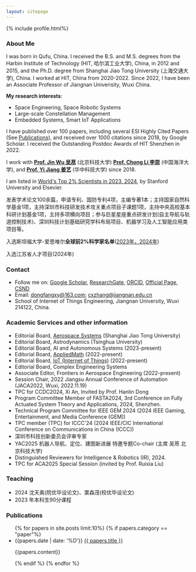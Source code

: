 ```yaml
---
layout: sitepage
---
```





[comment]: # (Insert my picture)
{% include profile.html%}

[comment]: # (Insert my resume below)

### About Me
I was born in Qufu, China. I received the B.S. and M.S. degrees from the Harbin Institute of Technology (HIT, 哈尔滨工业大学), China, in 2012 and 2015, and the Ph.D. degree from Shanghai Jiao Tong University (上海交通大学), China. I worked at HIT, China from 2020-2022. Since 2022, I have been an Associate Professor of Jiangnan Univerisity, Wuxi China.

**My research interests**: 
- Space Engineering, Space Robotic Systems
- Large-scale Constellation Management
- Embedded Systems, Smart IoT Applications

I have published over 100 papers, including several ESI Highly Cited Papers (See [Publications](https://dongfangxy.github.io/publications/)), and received over 1000 citations since 2018, by Google Scholar.  I received the Outstanding Postdoc Awards of HIT Shenzhen in 2022.

I work with [**Prof. Jin Wu 吴荩**](https://zarathustr.github.io/) (北京科技大学)  [**Prof. Chong Li 李崇**](https://coe.ouc.edu.cn/2019/0819/c9094a256005/page.htm) (中国海洋大学), and [**Prof. Yi Jiang 姜艺**](https://yijiang1992.github.io/) (华中科技大学) since 2018.

I am listed in [World's Top 2% Scientists in 2023, 2024](https://elsevier.digitalcommonsdata.com/datasets/btchxktzyw/7), by Stanford University and Elsevier.

发表学术论文100余篇，申请专利、国防专利4项，主编专著1本；主持国家自然科学基金1项，主持深圳市科技研发技术攻关重点项目子课题1项，主持中央高校基本科研计划基金1项，主持多项横向项目；参与巨星星座重点研发计划(自主导航与轨道控制技术)、深圳科技计划基础研究学科布局项目、机器学习及人工智能应用类项目等。

入选斯坦福大学-爱思唯尔**全球前2%科学家名单**([2023年，2024年](https://topresearcherslist.com/Home/Profile?AuthFull=Zhang,%20Chengxi&FirstYear=2018))

入选江苏省人才项目(2024年)

### Contact
- Follow me on:
    [Google Scholar](https://scholar.google.com/citations?user=oHzlz50AAAAJ&hl),
    [ResearchGate](https://www.researchgate.net/profile/Chengxi_Zhang5),
    [ORCID](https://orcid.org/0000-0002-3130-6497), 
    [Official Page](https://iot.jiangnan.edu.cn/info/1142/3595.htm),
    [CSND](https://blog.csdn.net/Paolu2022/article/details/135201277) 
- Email: dongfangxy@163.com; cxzhang@jiangnan.edu.cn 
- School of Internet of Things Engineering, Jiangnan University, Wuxi 214122, China.

### Academic Services and other information 
- Editorial Board, [Aerospace Systems](https://link.springer.com/journal/42401/editorial-board) (Shanghai Jiao Tong University)
- Editorial Board, Astrodynamics (Tsinghua University)
- Editorial Board, AI and Autonomous Systems (2023-present)
- Editorial Board, [AppliedMath](https://www.mdpi.com/journal/appliedmath/editors) (2022-present) 
- Editorial Board, [IoT (Internet of Things)](https://www.mdpi.com/journal/IoT/editors) (2022-present) 
- Editorial Board, Complex Engineering Systems
- Associate Editor, Frontiers in Aerospace Engineering (2022-present) 
- Session Chair, 2022 Jiangsu Annual Conference of Automation (JACA2022, Wuxi, 2022.11.19)
- TPC for CCDC2024, Xi An, Invited by Prof. Hanlin Dong
- Program Committee Member of FASTA2024, 3rd Conference on Fully Actuated System Theory and Applications, 2024, Shenzhen.
- Technical Program Committee for IEEE GEM 2024 (2024 IEEE Gaming, Entertainment, and Media Conference (GEM))
- TPC member (TPC) for ICCC'24 (2024 IEEE/CIC International Conference on Communications in China (ICCC))
- 深圳市科技创新委员会评审专家
- YAC2025 机器人导航、定位、建图新进展 特邀专题Co-chair (主席 吴荩 北京科技大学)
- Distinguished Reviewers for Intelligence & Robotics (IR),  2024.
- TPC for ACA2025 Special Session (invited by Prof. Ruixia Liu)


### Teaching
- 2024 沈天奥(院优毕设论文)、栗森茂(校优毕设论文)  
- 2023 年本科生90分课程


### Publications
<ul>
{% for papers in site.posts limit:10%}
{% if papers.category == "paper"%}
<li>
  {{papers.date | date: '%D'}} <a href="{{site.baseurl}}{{ papers.url }}">{{ papers.title }}</a>
  <p>{{papers.content}}</p>
</li>
{% endif %}
{% endfor %}
</ul>





<!--
<a href="mailto:dongfangxy@163.com"><span style="line-height:2;">dongfangxy@163.com</span>;  <a href="mailto:cxzhang@jiangnan.edu.cn"><span style="line-height:2;">cxzhang@jiangnan.edu.cn</span>
# Experiences
* New Position, <a href="https://dongfangxy.github.io/">New Affiliation</a>, Location, 2021-
* Post-doc Position,  <a href="https://dongfangxy.github.io/">Harbin Institute of Technology</a>, School of Electronics and Information, Shenzhen, Dec 2019 - 2021.
-->

<!--
# Education
* Ph.D., Control Science and Engineering, <a href="https://dongfangxy.github.io/">Shanghai Jiao Tong University</a>, Shanghai, Mar. 2015 - Dec. 2019. 
* M.S.,  Microelectronics and Solid State Electronics, <a href="https://dongfangxy.github.io/">Harbin Institute of Technology</a>, Shenzhen, Sep. 2012 - Jan. 2015. 
* B.S.,  Electronics Science and Technology, <a href="https://dongfangxy.github.io/">Harbin Institute of Technology</a>, Weihai, Sep. 2008 - Jun. 2012.
-->

<!--
# Other information
* Service: 
国家自然科学基金信息学部函评专家 (Correspondence Review Expert of the National Natural Science Foundation of China, from 2020), Reviewer for more than 20 journals and conferences.
* Awards：
上海交大 2019 届研究生校友班级理事(2019-2024)，哈工大深圳优秀博士后(2021)。
-->

